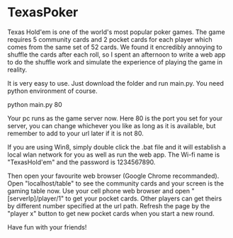 TexasPoker
==========
Texas Hold'em is one of the world's most popular poker games. The game requires 5 community cards and 2 pocket cards for each player which comes from the same set of 52 cards. We found it encredibly annoying to shuffle the cards after each roll, so I spent an afternoon to write a web app to do the shuffle work and simulate the experience of playing the game in reality.

It is very easy to use. Just download the folder and run main.py. You need python environment of course.

python main.py 80

Your pc runs as the game server now. Here 80 is the port you set for your server, you can change whichever you like as long as it is available, but remember to add to your url later if it is not 80.

If you are using Win8, simply double click the .bat file and it will establish a local wlan network for you as well as run the web app. The Wi-fi name is "TexasHold'em" and the password is 1234567890.

Then open your favourite web browser (Google Chrome recommanded). Open "localhost/table" to see the community cards and your screen is the gaming table now. Use your cell phone web browser and open "[serverIp]/player/1" to get your pocket cards. Other players can get theirs by different number specified at the url path. Refresh the page by the "player x"  button to get new pocket cards when you start a new round.

Have fun with your friends!
